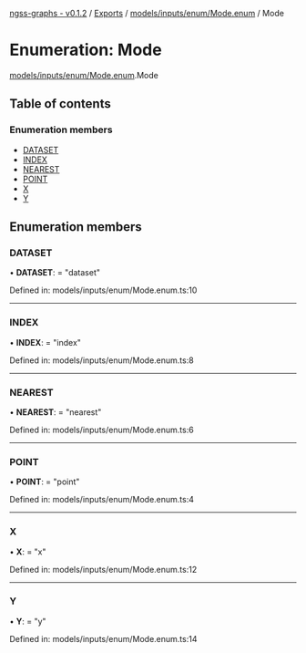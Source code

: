 [ngss-graphs - v0.1.2](../README.md) / [Exports](../modules.md) / [models/inputs/enum/Mode.enum](../modules/models_inputs_enum_mode_enum.md) / Mode

# Enumeration: Mode

[models/inputs/enum/Mode.enum](../modules/models_inputs_enum_mode_enum.md).Mode

## Table of contents

### Enumeration members

- [DATASET](models_inputs_enum_mode_enum.mode.md#dataset)
- [INDEX](models_inputs_enum_mode_enum.mode.md#index)
- [NEAREST](models_inputs_enum_mode_enum.mode.md#nearest)
- [POINT](models_inputs_enum_mode_enum.mode.md#point)
- [X](models_inputs_enum_mode_enum.mode.md#x)
- [Y](models_inputs_enum_mode_enum.mode.md#y)

## Enumeration members

### DATASET

• **DATASET**: = "dataset"

Defined in: models/inputs/enum/Mode.enum.ts:10

___

### INDEX

• **INDEX**: = "index"

Defined in: models/inputs/enum/Mode.enum.ts:8

___

### NEAREST

• **NEAREST**: = "nearest"

Defined in: models/inputs/enum/Mode.enum.ts:6

___

### POINT

• **POINT**: = "point"

Defined in: models/inputs/enum/Mode.enum.ts:4

___

### X

• **X**: = "x"

Defined in: models/inputs/enum/Mode.enum.ts:12

___

### Y

• **Y**: = "y"

Defined in: models/inputs/enum/Mode.enum.ts:14
